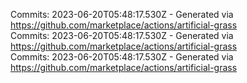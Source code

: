 Commits: 2023-06-20T05:48:17.530Z - Generated via https://github.com/marketplace/actions/artificial-grass
<br>
Commits: 2023-06-20T05:48:17.530Z - Generated via https://github.com/marketplace/actions/artificial-grass
<br>
Commits: 2023-06-20T05:48:17.530Z - Generated via https://github.com/marketplace/actions/artificial-grass
<br>
